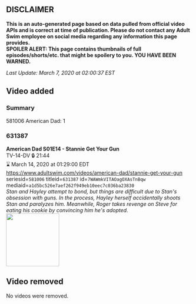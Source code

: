 ## DISCLAIMER
**This is an auto-generated page based on data pulled from official video APIs and is correct at time of publication. Please do not contact any Adult Swim employee on social media regarding any information this page provides.**  
**SPOILER ALERT: This page contains thumbnails of full episodes/shorts/etc. that might be spoilery to you. YOU HAVE BEEN WARNED.**  

_Last Update: March 7, 2020 at 02:00:37 EST_
## Video added
### Summary
581006 American Dad: 1  
### 631387
**American Dad S01E14 - Stannie Get Your Gun**  
TV-14-DV 🔒 21:44  
⌛ March 14, 2020 at 01:29:00 EDT  
https://www.adultswim.com/videos/american-dad/stannie-get-your-gun  
seriesid=`581006` titleid=`631387` id=`7WAWmkVITAOagOXAsTnBqw` mediaid=`a1d5bc526e7aef262f949eb10eec7c036ba23830`  
_Stan and Hayley attempt to bond, but things are difficult due to Stan's obsession with guns. In the process, Hayley herself accidentally shoots Stan and paralyzes him. Meanwhile, Roger takes revenge on Steve for eating his cookie by convincing him he's adopted._  
<a href="https://i.cdn.turner.com/adultswim/big/image-upload/thumbnails/thumb-2_image-151991866804315.jpg"><img src="https://i.cdn.turner.com/adultswim/big/image-upload/thumbnails/thumb-2_image-151991866804315.jpg" height="144px" /></a>
## Video removed
No videos were removed.  

